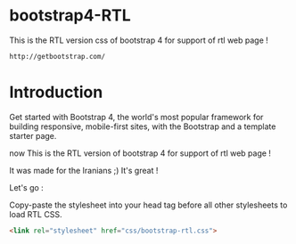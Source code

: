 # bootstrap4-RTL
This is the RTL version css of bootstrap 4 for support of rtl web page !
```html
http://getbootstrap.com/
```

# Introduction
Get started with Bootstrap 4, the world's most popular framework for building responsive, mobile-first sites, with the Bootstrap and a template starter page. 

now This is the RTL version of bootstrap 4 for support of rtl web page !

It was made for the Iranians ;) It's great ! 

Let's go : 


Copy-paste the stylesheet into your head tag before all other stylesheets to load RTL CSS.

```html
<link rel="stylesheet" href="css/bootstrap-rtl.css">
```



